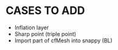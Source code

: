 # CASES TO ADD
* Inflation layer
* Sharp point (triple point)
* Import part of cfMesh into snappy (BL)
